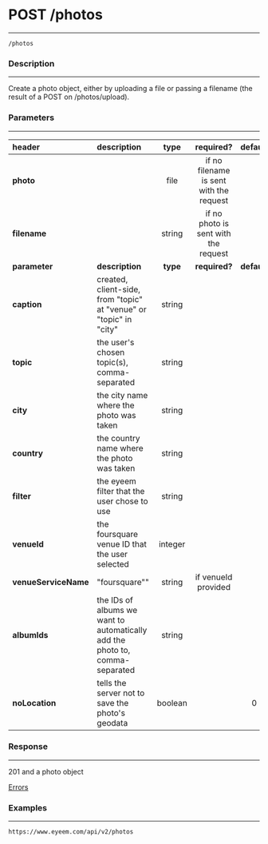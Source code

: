 # POST /photos
***
`/photos`

### Description
***
Create a photo object, either by uploading a file or passing a filename (the result of a POST on /photos/upload).

### Parameters
***

|header| description| type |required? |default|
|:---------|:--------------|:----------:|:------------:|:------------:|
|**photo**||file|if no filename is sent with the request||
|**filename**||string|if no photo is sent with the request||
|**parameter**| **description**| **type** |**required?** |**default**|
|**caption**| created, client-side, from "topic" at "venue" or "topic" in "city"|string|||
|**topic**|  the user's chosen topic(s), comma-separated|string|||
|**city**|the city name where the photo was taken|string|||
|**country**|the country name where the photo was taken|string|||
|**filter**| the eyeem filter that the user chose to use|string|||
|**venueId**|the foursquare venue ID that the user selected|integer| ||
|**venueServiceName**|"foursquare""|string|if venueId provided||
|**albumIds**| the IDs of albums we want to automatically add the photo to, comma-separated|string|||
|**noLocation**|tells the server not to save the photo's geodata|boolean| |0|

### Response
***

201 and a photo object

[Errors](https://github.com/eyeem/API/blob/master/resources/errors.md)

### Examples
***

`https://www.eyeem.com/api/v2/photos`



